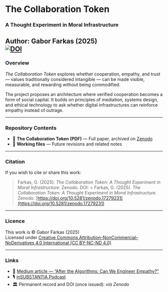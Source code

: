 # The Collaboration Token
### A Thought Experiment in Moral Infrastructure  
**Author:** Gabor Farkas (2025)  
[![DOI](https://zenodo.org/badge/DOI/10.5281/zenodo.17279231.svg)](https://doi.org/10.5281/zenodo.17279231)
---

### Overview  
*The Collaboration Token* explores whether cooperation, empathy, and trust — values traditionally considered intangible — can be made visible, measurable, and rewarding without being commodified.  

The project proposes an architecture where verified cooperation becomes a form of social capital. It builds on principles of mediation, systems design, and ethical technology to ask whether digital infrastructures can reinforce empathy instead of outrage.  

---

### Repository Contents  
- 📄 **The Collaboration Token (PDF)** — Full paper, archived on [Zenodo](https://zenodo.org/)  
- 📝 **Working files** — Future revisions and related notes  

---

### Citation  
If you wish to cite or share this work:  

> Farkas, G. (2025). *The Collaboration Token: A Thought Experiment in Moral Infrastructure.* Zenodo. DOI: > Farkas, G. (2025). *The Collaboration Token: A Thought Experiment in Moral Infrastructure.* Zenodo. [https://doi.org/10.5281/zenodo.17279231](https://doi.org/10.5281/zenodo.17279231)

---

### Licence  
This work is © Gabor Farkas (2025)  
Licensed under [Creative Commons Attribution–NonCommercial–NoDerivatives 4.0 International (CC BY-NC-ND 4.0)](https://creativecommons.org/licenses/by-nc-nd/4.0/)  

---

### Links  
- 📰 [Medium article — “After the Algorithms: Can We Engineer Empathy?”](https://medium.com/@gabor_13846/the-real-enemy-is-not-ai-it-is-the-algorithms-3fba2cd57425)  
- 🎙️ [inSUBSTANTIA Podcast](https://insubstantia.substack.com)  
- 🏛️ Permanent record and DOI (once issued): *via Zenodo*  
